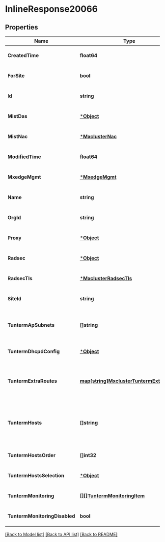 # InlineResponse20066

## Properties
Name | Type | Description | Notes
------------ | ------------- | ------------- | -------------
**CreatedTime** | **float64** |  | [optional] [default to null]
**ForSite** | **bool** |  | [optional] [default to null]
**Id** | **string** |  | [optional] [default to null]
**MistDas** | [***Object**](.md) |  | [optional] [default to null]
**MistNac** | [***MxclusterNac**](mxcluster_nac.md) |  | [optional] [default to null]
**ModifiedTime** | **float64** |  | [optional] [default to null]
**MxedgeMgmt** | [***MxedgeMgmt**](mxedge_mgmt.md) |  | [optional] [default to null]
**Name** | **string** |  | [optional] [default to null]
**OrgId** | **string** |  | [optional] [default to null]
**Proxy** | [***Object**](.md) |  | [optional] [default to null]
**Radsec** | [***Object**](.md) |  | [optional] [default to null]
**RadsecTls** | [***MxclusterRadsecTls**](mxcluster_radsec_tls.md) |  | [optional] [default to null]
**SiteId** | **string** |  | [optional] [default to null]
**TuntermApSubnets** | **[]string** | list of subnets where we allow AP to establish Mist Tunnels from | [optional] [default to null]
**TuntermDhcpdConfig** | [***Object**](.md) |  | [optional] [default to null]
**TuntermExtraRoutes** | [**map[string]MxclusterTuntermExtraRoute**](mxcluster_tunterm_extra_route.md) | extra routes for Mist Tunneled VLANs. Property key is a CIDR | [optional] [default to null]
**TuntermHosts** | **[]string** | hostnames or IPs where a Mist Tunnel will use as the Peer (i.e. they are reachable from AP) | [optional] [default to null]
**TuntermHostsOrder** | **[]int32** | list of index of tunterm_hosts | [optional] [default to null]
**TuntermHostsSelection** | [***Object**](.md) |  | [optional] [default to null]
**TuntermMonitoring** | [**[][]TuntermMonitoringItem**](array.md) |  | [optional] [default to null]
**TuntermMonitoringDisabled** | **bool** |  | [optional] [default to null]

[[Back to Model list]](../README.md#documentation-for-models) [[Back to API list]](../README.md#documentation-for-api-endpoints) [[Back to README]](../README.md)

